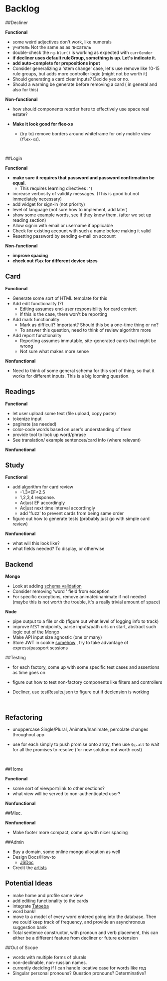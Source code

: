 # Backlog

##Decliner

**Functional**

- some weird adjectives don't work, like numerals
- учитель Not the same as as писатель 
- double-check the `ng-blur()` is working as expected with `currGender`
- **if decliner uses default ruleGroup, something is up. Let's indicate it.**
- **add auto-complete for prepositions input**
- Consider generalizing a 'stem change' case, let's use remove like 10-15 rule groups, but adds more controller logic (might not be worth it)
- Should generating a card clear inputs? Decide yes or no.
- Should a warning be generate before removing a card ( in general and also for this)

**Non-functional**	

- how should components reorder here to effectively use space real estate? 

- **Make it look good for flex-xs**

  - (try to) remove borders around whiteframe for only mobile view (`flex-xs`).    

    ​

##Login

**Functional**

- **make sure it requires that password and password confirmation be equal.**
  - This requires learning directives :^)
- increase verbosity of validity messages. (This is good but not immediately necessary)
- add widget for sign-in (not priority)
- level of language (not sure how to implement, add later)
- show some example words, see if they know them. (after we set up reading section)
- Allow signin with email or username if applicable
- Check for existing account with such a name before making it valid
- Resetting password by sending e-mail on account

**Non-functional**

- **improve spacing**
- **check out `flex` for different device sizes**



## Card

**Functional**

* Generate some sort of HTML template for this
* Add edit functionality (?)
  * Editing assumes end-user responsibility for card content
  * If this is the case, there won't be reporting
* Add mark functionality
  * Mark as difficult? Important? Should this be a one-time thing or no?
  * To answer this question, need to think of review algorithm more
* Add report functionality
  * Reporting assumes immutable, site-generated cards that might be wrong
  * Not sure what makes more sense

**Nonfunctional**

* Need to think of some general schema for this sort of thing, so that it works for different inputs. This is a big looming question.



## Readings

**Functional**

- let user upload some text (file upload, copy paste)
- tokenize input
- paginate (as needed)
- color-code words based on user's understanding of them
- provide tool to look up word/phrase
- See translation/ example sentences/card info (where relevant)


**Nonfunctional**	


## Study

**Functional** 

- add algorithm for card review
  - -1.3<EF<2.5
  - 1,2,3,4 response.
  - Adjust EF accordingly
  - Adjust next time interval accordingly
  - add 'fuzz' to prevent cards from being same order
- figure out how to generate tests (probably just go with simple card review)

**Nonfunctional**

- what will this look like?
- what fields needed? To display, or otherwise



## Backend

**Mongo**

- Look at adding [schema validation](mongoosejs.com)
- Consider removing 'word ' field from exception
- For specific exceptions, remove animate/inanimate if not needed (maybe this is not worth the trouble, it's a really trivial amount of space)

**Node**

- pipe output to a file or db (figure out what level of logging info to track)
- improve `REST` endpoints, parse inputs/path urls on start, abstract such logic out of the Mongo
- Make API input size agnostic (one or many)
- Store JWT in cookie [somehow](https://stackoverflow.com/questions/27067251/where-to-store-jwt-in-browser-how-to-protect-against-csrf) , try to take advantage of express/passport sessions



##Testing

* for each factory, come up with some specific test cases and assertions as time goes on

* figure out how to test non-factory components like filters and controllers

* Decliner, use testResults.json to figure out if declension is working

  ​

## Refactoring

- unuppercase Single/Plural, Animate/Inanimate, percolate changes throughout app

- use for each simply to push promise onto array, then use `$q.all` to wait for all the promises to resolve (for now solution not worth cost)

  ​

##Home

**Functional**

- some sort of viewport/link to other sections?
- what view will be served to non-authenticated user?

**Nonfunctional**



##Misc.

**Nonfunctional**

- Make footer more compact, come up with nicer spacing



##Admin

* Buy a domain, some online mongo allocation as well
* Design Docs/How-to
  * [JSDoc](http://usejsdoc.org/)
* Credit the [artists](www.flaticon.com)  



## Potential Ideas

- make home and profile same view
- add editing functionality to the cards
- integrate [Tatoeba](https://tatoeba.org/eng/)
- word bank!
- move to a model of every word entered going into the database.  Then we could keep track of frequency, and provide an asynchronous suggestion bank
- Total sentence constructor, with pronoun and verb placement, this can either be a different feature from decliner or future extension



##Out of Scope

* words with multiple forms of plurals
* non-declinable, non-russian names.
* currently deciding if I can handle locative case for words like год
* Singular personal pronouns? Question pronouns? Determinative?